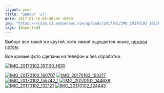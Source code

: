 ```yaml
---
layout: post
title: "Выборг '17"
date: 2017-01-10 00:00:00 +0300
img: "https://vlaim.s3.amazonaws.com/uploads/2017/01/IMG_20170102_161100_HDR.jpg"
tags: [Imported]
---
```


Выборг все такой же крутой, хотя зимой ощущается иначе, [нежели летом](https://blog.alexeyev.me/2016/01/vyborg/ "Выборг ’14"). 

Все кривые фото сделаны на телефон и без обработки. 

[![IMG_20170102_161100_HDR](IMG_20170102_161100_HDR.jpg)](IMG_20170102_161100_HDR.jpg)

[![IMG_20170102_160707](IMG_20170102_160707.jpg)](IMG_20170102_160707.jpg) [![IMG_20170102_160317](IMG_20170102_160317.jpg)](IMG_20170102_160317.jpg) [![IMG_20170102_155742_1](IMG_20170102_155742_1.jpg)](IMG_20170102_155742_1.jpg) [![IMG_20170102_144638](IMG_20170102_144638.jpg)](IMG_20170102_144638.jpg) [![IMG_20170102_132121](IMG_20170102_132121.jpg)](IMG_20170102_132121.jpg) [![IMG_20170102_124443](IMG_20170102_124443.jpg)](IMG_20170102_124443.jpg)